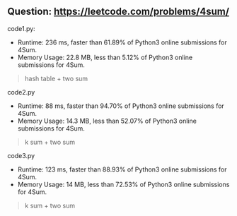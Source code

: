 ## Question: https://leetcode.com/problems/4sum/

code1.py:
* Runtime: 236 ms, faster than 61.89% of Python3 online submissions for 4Sum.
* Memory Usage: 22.8 MB, less than 5.12% of Python3 online submissions for 4Sum.
> hash table + two sum

code2.py
* Runtime: 88 ms, faster than 94.70% of Python3 online submissions for 4Sum.
* Memory Usage: 14.3 MB, less than 52.07% of Python3 online submissions for 4Sum.
> k sum + two sum

code3.py
* Runtime: 123 ms, faster than 88.93% of Python3 online submissions for 4Sum.
* Memory Usage: 14 MB, less than 72.53% of Python3 online submissions for 4Sum.
> k sum + two sum